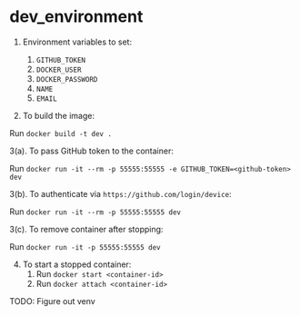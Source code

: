 # dev_environment

1. Environment variables to set:
    1. `GITHUB_TOKEN`
    2. `DOCKER_USER`
    3. `DOCKER_PASSWORD`
    4. `NAME`
    5. `EMAIL`

2. To build the image:

Run `docker build -t dev .`

3(a). To pass GitHub token to the container:

Run `docker run -it --rm -p 55555:55555 -e GITHUB_TOKEN=<github-token> dev`

3(b). To authenticate via `https://github.com/login/device`:

Run `docker run -it --rm -p 55555:55555 dev`

3(c). To remove container after stopping:

Run `docker run -it -p 55555:55555 dev`

4. To start a stopped container:
    1. Run `docker start <container-id>`
    2. Run `docker attach <container-id>`

TODO: Figure out venv

